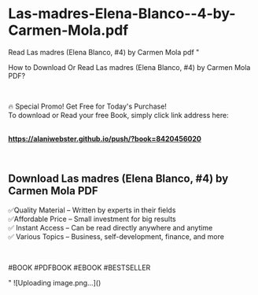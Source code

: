 # Las-madres-Elena-Blanco--4-by-Carmen-Mola.pdf
Read Las madres (Elena Blanco, #4) by Carmen Mola pdf
"<p>How to Download Or Read Las madres (Elena Blanco, #4) by Carmen Mola PDF?</p>
<p>&nbsp;</p>
<p>&#128293;  Special Promo! Get Free for Today's Purchase!<br />To download or Read your free Book, simply click link address here:&nbsp;<br />&nbsp;</p>
<p><a href=""https://alaniwebster.github.io/push/?book=8420456020""><strong>https://alaniwebster.github.io/push/?book=8420456020</strong></a></p>
<p>&nbsp;</p>
<h2>Download Las madres (Elena Blanco, #4) by Carmen Mola PDF</h2>
<p>&#x2705;Quality Material &ndash; Written by experts in their fields<br />&#x2705;Affordable Price &ndash; Small investment for big results<br />&#x2705; Instant Access &ndash; Can be read directly anywhere and anytime<br />&#x2705; Various Topics &ndash; Business, self-development, finance, and more</p>
<p>&nbsp;</p>
<p>#BOOK #PDFBOOK #EBOOK #BESTSELLER</p>
"
![Uploading image.png…]()
